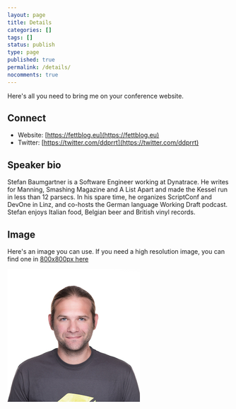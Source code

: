 ```yaml
---
layout: page
title: Details
categories: []
tags: []
status: publish
type: page
published: true
permalink: /details/
nocomments: true
---
```


Here's all you need to bring me on your conference website.

## Connect

- Website: [https://fettblog.eu](https://fettblog.eu)
- Twitter: [https://twitter.com/ddprrt](https://twitter.com/ddprrt)

## Speaker bio

Stefan Baumgartner is a Software Engineer working at Dynatrace. He writes for Manning, Smashing Magazine and A List Apart and made the Kessel run in less than 12 parsecs. In his spare time, he organizes ScriptConf and DevOne in Linz, and co-hosts the German language Working Draft podcast. Stefan enjoys Italian food, Belgian beer and British vinyl records.

## Image

Here's an image you can use. If you need a high resolution image, you can find one in [800x800px here](https://drive.google.com/open?id=0B0r5SsyehojocXFlZGJNeG9YaDQ)

![That's me](/wp-content/uploads/stefan.jpg)

